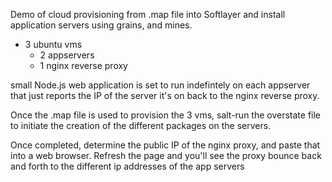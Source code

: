 Demo of cloud provisioning from .map file into Softlayer and install application servers using grains, and mines.
- 3 ubuntu vms
  - 2 appservers
  - 1 nginx reverse proxy
  
small Node.js web application is set to run indefintely on each appserver that just reports the IP of the server it's on 
back to the nginx reverse proxy.

Once the .map file is used to provision the 3 vms, salt-run the overstate file to initiate the creation of the different
packages on the servers.

Once completed, determine the public IP of the nginx proxy, and paste that into a web browser.  Refresh the page and you'll
see the proxy bounce back and forth to the different ip addresses of the app servers
